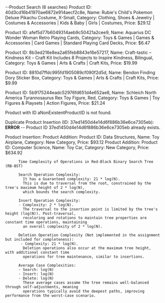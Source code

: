 --Product Search (6 searches)
Product ID: 40d3cd16b41970ae6872e914aecf2c8e, Name: Rubie's Child's Pokemon Deluxe Pikachu Costume, X-Small, Category: Clothing, Shoes & Jewelry | Costumes & Accessories | Kids & Baby | Girls | Costumes, Price: $29.12

Product ID: afef5d77b6049314aeb9c50421a2cee9, Name: Aquarius DC Wonder Woman Retro Playing Cards, Category: Toys & Games | Games & Accessories | Card Games | Standard Playing Card Decks, Price: $6.47

Product ID: 8b3ed216e8ea2a65feb8843e16e57217, Name: Craft-tastic – Kindness Kit – Craft Kit Includes 8 Projects to Inspire Kindness, Bilingual, Category: Toys & Games | Arts & Crafts | Craft Kits, Price: $19.99

Product ID: 8810d7ffdc995fd1905089cf090f2d5d, Name: Bendon Finding Dory Sticker Box, Category: Toys & Games | Arts & Crafts | Craft Kits, Price: $9.99

Product ID: 5b9175244eadc52976fd651d4e652ae8, Name: Schleich North America Tyrannosaurus Rex Toy Figure, Red, Category: Toys & Games | Toy Figures & Playsets | Action Figures, Price: $21.24

Product with ID aNonExistentProductID is not found.


Duplicate Product Insertion (ID: 37ed1450d4e14d6f886b36e6ce7305eb):
**ERROR** -- Product  ID 37ed1450d4e14d6f886b36e6ce7305eb already exists.

Product Insertion:
Product Addition: Product ID: Data Structures, Name: Toy Airplane, Category: New Category, Price: $93.12
Product Addition: Product ID: Computer Science, Name: Toy Car, Category: New Category, Price: $634.92


          Time Complexity of Operations in Red-Black Binary Search Tree (RB-BST)

          Search Operation Complexity:
            It has a Guaranteed complexity: 21 * log(N).
            This is due to traversal from the root, constrained by the tree's maximum height of 2 * log(N),
            which bounds the search complexity.

          Insert Operation Complexity:
          - Complexity: 2 * log(N).
            The traversal to the insertion point is limited by the tree's height (log(N)). Post-traversal,
            recoloring and rotations to maintain tree properties are constant time operations, maintaining
            an overall complexity of 2 * log(N).

          Deletion Operation Complexity (Not implemented in the assignment but included for completeness):
           - Complexity: 21 * log(N).
            Deletion operations also occur at the maximum tree height, with additional constant time
            operations for tree maintenance, similar to insertions.

          Average Case Complexities:
          - Search: log(N)
          - Insert: log(N)
          - Delete: log(N)
            These average cases assume the tree remains well-balanced through self-adjustments, meaning
            operations typically avoid the deepest paths, improving performance from the worst-case scenario.
         
